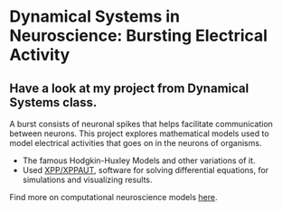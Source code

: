 # Dynamical Systems in Neuroscience: Bursting Electrical Activity

## Have a look at my project from Dynamical Systems class.

 A burst consists of neuronal  spikes that helps facilitate communication between neurons. This project explores mathematical models used to model  electrical activities that goes on in the neurons of organisms. 
- The famous Hodgkin-Huxley Models and other variations of it.
- Used [XPP/XPPAUT](http://www.math.pitt.edu/~bard/xpp/whatis.html), software for solving differential equations, for simulations and visualizing results.

Find more on computational neuroscience models [here](https://www.forbes5.pitt.edu/article/analysis-computational-neuroscience-models).
